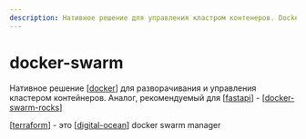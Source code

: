```yaml
---
description: Нативное решение для управления кластром контенеров. Docker swarm
---
```

# docker-swarm

Нативное решение [[docker]] для разворачивания и управления кластером контейнеров. Аналог, рекомендуемый для [[fastapi]] - [[docker-swarm-rocks]]

[[terraform]] - это [[digital-ocean]] docker swarm manager

[//begin]: # "Autogenerated link references for markdown compatibility"
[docker]: ../lists/docker "Docker"
[fastapi]: ../lists/fastapi "Fastapi"
[docker-swarm-rocks]: docker-swarm-rocks "docker-swarm-rocks"
[terraform]: terraform "terraform"
[digital-ocean]: ../lists/digital-ocean "Digital-ocean"
[//end]: # "Autogenerated link references"